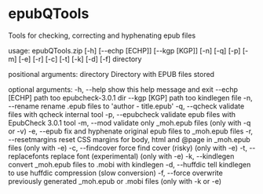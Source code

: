 epubQTools
==========

Tools for checking, correcting and hyphenating epub files

usage: epubQTools.zip [-h] [--echp [ECHP]] [--kgp [KGP]] [-n] [-q]
                                 [-p] [-m] [-e] [-r] [-c] [-t] [-k] [-d] [-f]
                                 directory

positional arguments:
  directory           Directory with EPUB files stored

optional arguments:
  -h, --help          show this help message and exit
  --echp [ECHP]       path too epubcheck-3.0.1 dir
  --kgp [KGP]         path too kindlegen file
  -n, --rename        rename .epub files to 'author - title.epub'
  -q, --qcheck        validate files with qcheck internal tool
  -p, --epubcheck     validate epub files with EpubCheck 3.0.1 tool
  -m, --mod           validate only _moh.epub files (only with -q or -v)
  -e, --epub          fix and hyphenate original epub files to _moh.epub files
  -r, --resetmargins  reset CSS margins for body, html and @page in _moh.epub
                      files (only with -e)
  -c, --findcover     force find cover (risky) (only with -e)
  -t, --replacefonts  replace font (experimental) (only with -e)
  -k, --kindlegen     convert _moh.epub files to .mobi with kindlegen
  -d, --huffdic       tell kindlegen to use huffdic compression (slow
                      conversion)
  -f, --force         overwrite previously generated _moh.epub or .mobi files
                      (only with -k or -e)

